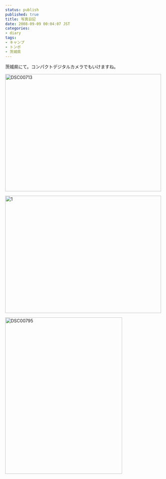 ```yaml
---
status: publish
published: true
title: 写真日記
date: 2008-09-09 00:04:07 JST
categories:
- diary
tags:
- キャンプ
- トンボ
- 茨城県
---
```

茨城県にて。コンパクトデジタルカメラでもいけますね。

<a title="DSC00713 by jun1456, on Flickr" href="http://www.flickr.com/photos/jun_/2839294531/"><img src="http://farm4.static.flickr.com/3243/2839294531_8b054f3e18.jpg" alt="DSC00713" width="500" height="375" /></a>

<a title="1 by jun1456, on Flickr" href="http://www.flickr.com/photos/jun_/2839295135/"><img src="http://farm4.static.flickr.com/3158/2839295135_d953c0bcf2.jpg" alt="1" width="500" height="375" /></a>

<a title="DSC00795 by jun1456, on Flickr" href="http://www.flickr.com/photos/jun_/2840130254/"><img src="http://farm4.static.flickr.com/3112/2840130254_8c9e283ffd.jpg" alt="DSC00795" width="375" height="500" /></a>
